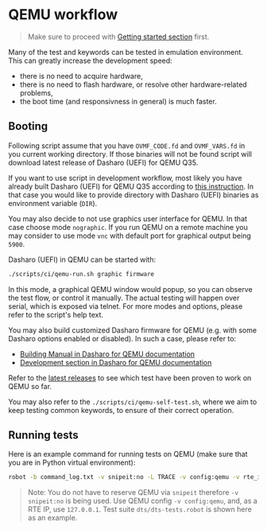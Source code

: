 <!--
SPDX-FileCopyrightText: 2024 3mdeb <contact@3mdeb.com>

SPDX-License-Identifier: Apache-2.0
-->

# QEMU workflow

> Make sure to proceed with [Getting started section](../README.md#getting-started)
first.

Many of the test and keywords can be tested in emulation environment. This
can greatly increase the development speed:
* there is no need to acquire hardware,
* there is no need to flash hardware, or resolve other hardware-related
  problems,
* the boot time (and responsivness in general) is much faster.

## Booting

Following script assume that you have `OVMF_CODE.fd` and `OVMF_VARS.fd` in you
current working directory. If those binaries will not be found script will
download latest release of Dasharo (UEFI) for QEMU Q35.

If you want to use script in development workflow, most likely you have already built
Dasharo (UEFI) for QEMU Q35 according to
[this instruction](https://docs.dasharo.com/variants/qemu_q35/building-manual/).
In that case you would like to provide directory with Dasharo (UEFI) binaries as
environment variable (`DIR`).

You may also decide to not use graphics user interface for QEMU. In that case
choose mode `nographic`. If you run QEMU on a remote machine you may consider
to use mode `vnc` with default port for graphical output being `5900`.

Dasharo (UEFI) in QEMU can be started with:

```bash
./scripts/ci/qemu-run.sh graphic firmware
```

In this mode, a graphical QEMU window would popup, so you can observe the test
flow, or control it manually. The actual testing will happen over
serial, which is exposed via telnet. For more modes and options, please refer
to the script's help text.

You may also build customized Dasharo firmware for QEMU (e.g. with some Dasharo
options enabled or disabled). In such a case, please refer to:
* [Building Manual in Dasharo for QEMU documentation](https://docs.dasharo.com/variants/qemu_q35/building-manual/)
* [Development section in Dasharo for QEMU documentation](https://docs.dasharo.com/variants/qemu_q35/development/)

Refer to the [latest releases](https://github.com/Dasharo/edk2/releases/latest/)
to see which test have been proven to work on QEMU so far.

You may also refer to the `./scripts/ci/qemu-self-test.sh`, where we aim to
keep testing common keywords, to ensure of their correct operation.

## Running tests

Here is an example command for running tests on QEMU (make sure that you are in
Python virtual environment):

```bash
robot -b command_log.txt -v snipeit:no -L TRACE -v config:qemu -v rte_ip:127.0.0.1 -t "*" dts/dts-e2e.robot
```

> Note: You do not have to reserve QEMU via `snipeit` therefore `-v snipeit:no`
> is being used. Use QEMU config `-v config:qemu`, and, as a RTE IP, use
> `127.0.0.1`. Test suite `dts/dts-tests.robot` is shown here as an example.
